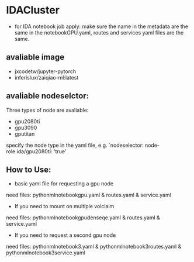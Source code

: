 # IDACluster
 
 - for IDA notebook job apply: make sure the name in the metadata are the same in the notebookGPU.yaml, routes and services yaml files are the same.
    
## avaliable image 
- jxcodetw/jupyter-pytorch
- inferislux/zaiqiao-ml:latest

## avaliable nodeselctor:
Three types of node are avaliable:
- gpu2080ti
- gpu3090
- gputitan

specify the node type in the yaml file, e.g. `nodeselector: node-role.ida/gpu2080ti: 'true'

## How to Use:
- basic yaml file for requesting a gpu node

 need files: pythonmlnotebookgpu.yaml & routes.yaml & service.yaml
 

- If you need to mount on multiple volclaim

need files: pythonmlnotebookgpudenseqe.yaml & routes.yaml & service.yaml

- If you need to request a second gpu node

need files: pythonmlnotebook3.yaml & pythonmlnotebook3routes.yaml & pythonmlnotebook3service.yaml
